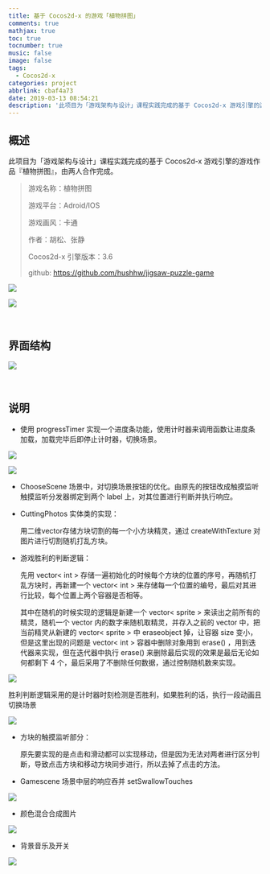 ```yaml
---
title: 基于 Cocos2d-x 的游戏「植物拼图」
comments: true
mathjax: true
toc: true
tocnumber: true
music: false
image: false
tags:
  - Cocos2d-x
categories: project
abbrlink: cbaf4a73
date: 2019-03-13 08:54:21
description: '此项目为「游戏架构与设计」课程实践完成的基于 Cocos2d-x 游戏引擎的游戏作品『植物拼图』，由两人合作完成。'
---
```




## 概述

此项目为「游戏架构与设计」课程实践完成的基于 Cocos2d-x 游戏引擎的游戏作品『植物拼图』，由两人合作完成。

> 游戏名称：植物拼图
>
> 游戏平台：Adroid/IOS
>
> 游戏画风：卡通
>
> 作者：胡松、张静
>
> Cocos2d-x 引擎版本：3.6
>
> github: https://github.com/hushhw/jigsaw-puzzle-game

![](https://photo.hushhw.cn/images/Snipaste_2019-03-13_08-58-51.png)

![](https://photo.hushhw.cn/images/Snipaste_2019-03-13_09-03-17.png)



​          

## 界面结构

![](https://photo.hushhw.cn/images/game.png)

​          

## 说明

* 使用 progressTimer 实现一个进度条功能，使用计时器来调用函数让进度条加载，加载完毕后即停止计时器，切换场景。

![](https://photo.hushhw.cn/images/game1.png)

![](https://photo.hushhw.cn/images/game2.png)



* ChooseScene 场景中，对切换场景按钮的优化。由原先的按钮改成触摸监听触摸监听分发器绑定到两个 label 上，对其位置进行判断并执行响应。



* CuttingPhotos 实体类的实现：

  用二维vector存储方块切割的每一个小方块精灵，通过 createWithTexture 对图片进行切割随机打乱方块。



* 游戏胜利的判断逻辑：

  先用 vector< int > 存储一遍初始化的时候每个方块的位置的序号，再随机打乱方块时，再新建一个 vector< int > 来存储每一个位置的编号，最后对其进行比较，每个位置上两个容器是否相等。

  其中在随机的时候实现的逻辑是新建一个 vector< sprite > 来读出之前所有的精灵，随机一个 vector 内的数字来随机取精灵，并存入之前的 vector 中，把当前精灵从新建的 vector< sprite > 中 eraseobject 掉，让容器 size 变小，但是这里出现的问题是 vector< int > 容器中删除对象用到 erase() ，用到迭代器来实现，但在迭代器中执行 erase() 来删除最后实现的效果是最后无论如何都剩下 4 个，最后采用了不删除任何数据，通过控制随机数来实现。

![](https://photo.hushhw.cn/images/game3.png)

 

​	胜利判断逻辑采用的是计时器时刻检测是否胜利，如果胜利的话，执行一段动画且切换场景

![](https://photo.hushhw.cn/images/game4.png)

 

* 方块的触摸监听部分：

  原先要实现的是点击和滑动都可以实现移动，但是因为无法对两者进行区分判断，导致点击方块和移动方块同步进行，所以去掉了点击的方法。



* Gamescene 场景中层的响应吞并 setSwallowTouches

![](https://photo.hushhw.cn/images/game5.png)

 

* 颜色混合合成图片

![](https://photo.hushhw.cn/images/game6.png)

 

* 背景音乐及开关

![](https://photo.hushhw.cn/images/game7.png)

 



